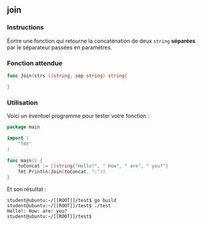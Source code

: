 ## join

### Instructions

Écrire une fonction qui retourne la concaténation de deux `string` **séparées** par le séparateur passées en paramètres.

### Fonction attendue

```go
func Join(strs []string, sep string) string{

}
```

### Utilisation

Voici un éventuel programme pour tester votre fonction :

```go
package main

import (
	"fmt"
)

func main() {
	toConcat := []string{"Hello!", " How", " are", " you?"}
	fmt.Println(Join(toConcat, ":"))
}
```

Et son résultat :

```console
student@ubuntu:~/[[ROOT]]/test$ go build
student@ubuntu:~/[[ROOT]]/test$ ./test
Hello!: How: are: you?
student@ubuntu:~/[[ROOT]]/test$
```

